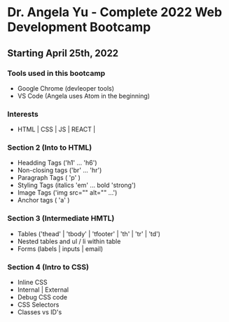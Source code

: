 # Dr. Angela Yu - Complete 2022 Web Development Bootcamp

## Starting April 25th, 2022

### Tools used in this bootcamp

- Google Chrome (devleoper tools)
- VS Code (Angela uses Atom in the beginning)

### Interests

- HTML | CSS | JS | REACT |

### Section 2 (Into to HTML)

- Headding Tags ('h1' ... 'h6')
- Non-closing tags ('br' ... 'hr')
- Paragraph Tags ( 'p' )
- Styling Tags (italics 'em' ... bold 'strong')
- Image Tags ('img src="" alt="" ...')
- Anchor tags ( 'a' )

### Section 3 (Intermediate HMTL)

- Tables ('thead' | 'tbody' | 'tfooter' | 'th' | 'tr' | 'td')
- Nested tables and ul / li within table
- Forms (labels | inputs | email)

### Section 4 (Intro to CSS)

- Inline CSS
- Internal | External
- Debug CSS code
- CSS Selectors
- Classes vs ID's
